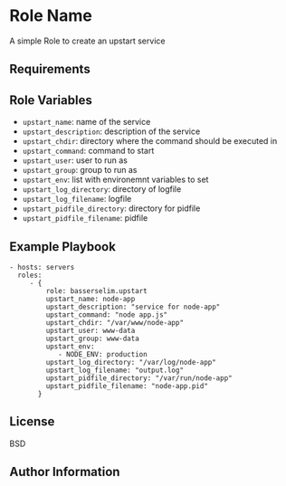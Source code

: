 Role Name
=========

A simple Role to create an upstart service


Requirements
------------

Role Variables
--------------
* `upstart_name`: name of the service
* `upstart_description`: description of the service
* `upstart_chdir`: directory where the command should be executed in
* `upstart_command`: command to start
* `upstart_user`: user to run as
* `upstart_group`: group to run as
* `upstart_env`: list with environemnt variables to set
* `upstart_log_directory`: directory of logfile
* `upstart_log_filename`: logfile
* `upstart_pidfile_directory`: directory for pidfile
* `upstart_pidfile_filename`: pidfile


Example Playbook
----------------

    - hosts: servers
      roles:
         - { 
             role: basserselim.upstart
             upstart_name: node-app
             upstart_description: "service for node-app"
             upstart_command: "node app.js"
             upstart_chdir: "/var/www/node-app"
             upstart_user: www-data
             upstart_group: www-data
             upstart_env:
                - NODE_ENV: production
             upstart_log_directory: "/var/log/node-app"
             upstart_log_filename: "output.log"
             upstart_pidfile_directory: "/var/run/node-app"
             upstart_pidfile_filename: "node-app.pid"
           }

License
-------

BSD

Author Information
------------------

